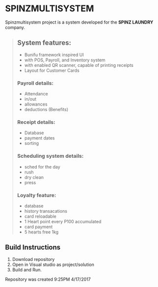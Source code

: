 SPINZMULTISYSTEM
================
<p>Spinzmultisystem project is a system developed for the <B>SPINZ LAUNDRY</B> company. </p>

> ## System features:
> * Bunifu framework inspired UI
> * with POS, Payroll, and Inventory system
> * with enabled QR scanner, capable of printing receipts
> * Layout for Customer Cards
> 
> ### Payroll details:
>  * Attendance
>  * in/out
>  * allowances
>  * deductions (Benefits)
>
>
> ### Receipt details:
>  * Database
>  * payment dates
>  * sorting
>
>
> ### Scheduling system details:
>   * sched for the day
>   * rush
>   * dry clean
>   * press
>
>
> ### Loyalty feature:
>   * database
>   * history transacations
>   * card reloadable
>   * 1 Heart point every P100 accumulated
>   * card payment
>   * 5 hearts free 1kg
>

## Build Instructions
1. Download repository
2. Open in Visual studio as project/solution
3. Build and Run.


Repository was created 9:25PM 4/17/2017
